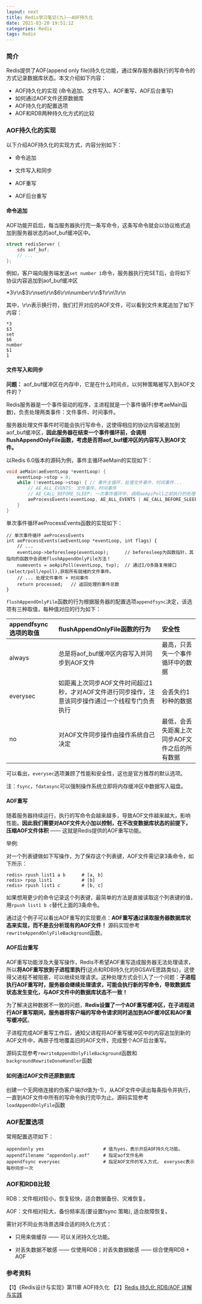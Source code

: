 ```yaml
---
layout: next
title: Redis学习笔记(九)——AOF持久化
date: 2021-03-20 19:51:12
categories: Redis
tags: Redis
---
```


### 简介
Redis提供了AOF(append only file)持久化功能，通过保存服务器执行的写命令的方式记录数据库状态。本文介绍如下内容：

* AOF持久化的实现 (命令追加、文件写入、AOF重写、AOF后台重写)
* 如何通过AOF文件还原数据库
* AOF持久化的配置选项
* AOF和RDB两种持久化方式的比较

<!-- more -->

### AOF持久化的实现
以下介绍AOF持久化的实现方式，内容分别如下：

* 命令追加

* 文件写入和同步 
* AOF重写
* AOF后台重写

#### 命令追加

AOF功能开启后，每当服务器执行完一条写命令，这条写命令就会以协议格式追加到服务器状态的aof_buf缓冲区中。

```C
struct redisServer {
	sds aof_buf;
	// ...
};
```

例如，客户端向服务端发送`set number 1`命令，服务器执行完SET后，会将如下协议内容追加到aof_buf缓冲区

*3\r\n$3\r\nset\r\n$6\r\n\number\r\n\$1\r\n\1\r\n

其中，\r\n表示换行符，我们打开对应的AOF文件，可以看到文件末尾追加了如下内容：

```
*3
$3
set
$6
number
$1
1
```

#### 文件写入和同步

**问题：** aof_buf缓冲区在内存中，它是在什么时间点，以何种策略被写入到AOF文件的？

Redis服务器是一个事件驱动的程序，主进程就是一个事件循环(参考aeMain函数)，负责处理两类事件：文件事件、时间事件。

服务器处理文件事件时可能会执行写命令，这使得相应的协议内容被追加到aof_buf缓冲区，**因此服务器在结束一个事件循环前，会调用flushAppendOnlyFile函数，考虑是否将aof_buf缓冲区的内容写入到AOF文件。**

以Redis 6.0版本的源码为例，事件主循环aeMain的实现如下：

```C
void aeMain(aeEventLoop *eventLoop) {
    eventLoop->stop = 0;
    while (!eventLoop->stop) { // 事件主循环，处理文件事件、时间事件...
    	// AE_ALL_EVENTS: 文件事件、时间事件
    	// AE_CALL_BEFORE_SLEEP: 一次事件循环中，调用aeApiPoll之前执行的处理函数 (flushAppendOnlyFile)
        aeProcessEvents(eventLoop, AE_ALL_EVENTS | AE_CALL_BEFORE_SLEEP | AE_CALL_AFTER_SLEEP);
    }
}
```

单次事件循环aeProcessEvents函数的实现如下：

```
// 单次事件循环 aeProcessEvents
int aeProcessEvents(aeEventLoop *eventLoop, int flags) {
	// ...
	eventLoop->beforesleep(eventLoop);	    // beforesleep为函数指针，其指向的函数中会调用flushAppendOnlyFile方法！
	numevents = aeApiPoll(eventLoop, tvp);	// 通过I/O多路复用接口(select/poll/epoll),获取所有就绪的文件事件。
    // ... 处理文件事件 + 时间事件
	return processed;	// 返回处理的事件总数
}
```

`flushAppendOnlyFile`函数的行为根据服务器的配置选项`appendfsync`决定，该选项有三种取值，每种值对应的行为如下：

| appendfsync选项的取值 | flushAppendOnlyFile函数的行为                                | 安全性                                        |
| :--------------------- | :------------------------------------------------------------ | :--------------------------------------------- |
| always                | 总是将aof_buf缓冲区内容写入并同步到AOF文件                   | 最高，只丢失一个事件循环中的数据              |
| everysec              | 如距离上次同步AOF文件时间超过1秒，才对AOF文件进行同步操作，注意该同步操作通过一个线程专门负责执行 | 会丢失约1秒种的数据                           |
| no                    | 对AOF文件同步操作由操作系统自己决定                          | 最低，会丢失距离上次同步AOF文件之后的所有数据 |

可以看出，`everysec`选项兼顾了性能和安全性，这也是官方推荐的默认选项。

注：`fsync`，`fdatasync`可以强制操作系统立即将内存缓冲区中数据写入磁盘。

#### AOF重写

随着服务器持续运行，执行的写命令会越来越多，导致AOF文件越来越大，影响性能。**因此我们需要对AOF文件大小加以控制，在不改变数据库状态的前提下，压缩AOF文件体积** —— 这就是Redis提供的AOF重写功能。

举例:

对一个列表键做如下写操作，为了保存这个列表键，AOF文件需记录3条命令，如下所示：

```react
redis> rpush list1 a b		# [a, b]
redis> rpop list1			# [b]
redis> rpush list1 c		# [b, c]
```

如果想用更少的命令记录这个列表键，最简单的方法是直接读取这个列表键的值，用`rpush list1 b c`替代上面的3条命令。

通过这个例子可以看出AOF重写的实现要点：**AOF重写通过读取服务器数据库状态来实现，而不是去分析现有的AOF文件！** 源码实现参考`rewriteAppendOnlyFileBackground`函数。

#### AOF后台重写

AOF重写功能涉及大量写操作，Redis不希望AOF重写造成服务器无法处理请求，所以**将AOF重写放到子进程里执行**(这点和RDB持久化的BGSAVE思路类似)，这使得父进程不被阻塞，可以继续处理请求。这种处理方式会引入了一个问题：**子进程执行AOF重写时，服务器会继续处理请求，可能会执行新的写命令，导致数据库状态发生变化，与AOF文件中的数据库状态不一致！**

为了解决这种数据不一致的问题，**Redis设置了一个AOF重写缓冲区，在子进程进行AOF重写期间，服务器将客户端的写命令请求同时追加到AOF缓冲区和AOF重写缓冲区**。

子进程完成AOF重写工作后，通知父进程将AOF重写缓冲区中的内容追加到新的AOF文件中，再原子性地覆盖旧的AOF文件，完成整个AOF后台重写。

源码实现参考`rewriteAppendOnlyFileBackground`函数和`backgroundRewriteDoneHandler`函数

#### 如何通过AOF文件还原数据库

创建一个无网络连接的伪客户端(fd值为-1)，从AOF文件中读出每条指令并执行，一直到AOF文件中所有的写命令执行完毕为止。源码实现参考`loadAppendOnlyFile`函数

### AOF配置选项

常用配置选项如下：

```
appendonly yes                      # 值为yes，表示开启AOF持久化功能。
appendfilename "appendonly.aof"     # 指定aof文件名称
appendfsync everysec                # 指定AOF文件的写入方式， everysec表示每秒同步一次
```

### AOF和RDB比较

RDB：文件相对较小，恢复较快，适合数据备份、灾难恢复。

AOF：文件相对较大，备份频率高(要设置fsync 策略), 适合故障恢复。

需针对不同业务场景选择合适的持久化方式：

* 只用来做缓存 —— 可以关闭持久化功能。

* 对丢失数据不敏感 —— 仅使用RDB；对丢失数据敏感 —— 综合使用RDB + AOF

### 参考资料

【1】《Redis设计与实现》第11章 AOF持久化
【2】[Redis 持久化 RDB/AOF 详解与实践](https://gitchat.csdn.net/activity/5d5117876f8c3424da08b7af?utm_source=so)
